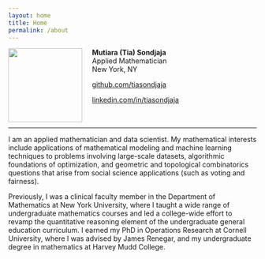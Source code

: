```yaml
---
layout: home
title: Home
permalink: /about
---
```


<img style="float: left; padding-right: 20px; width: 150px" src="assets/img/ms_pic.png">

**Mutiara (Tia) Sondjaja**<br>
Applied Mathematician<br>
<i class="fa fa-map-marker"></i> New York, NY<br>

<i class="fa fa-github" aria-hidden="true"></i> <a href="https://github.com/tiasondjaja">github.com/tiasondjaja</a>

<i class="fa fa-linkedin" aria-hidden="true"></i> <a href="https://www.linkedin.com/in/tiasondjaja/">linkedin.com/in/tiasondjaja</a><br><br><br>


<!--
<i class="fa fa-envelope" aria-hidden="true"></i> msondjaja at gmail<br>
<a href="https://github.com/tiasondjaja"><i class="fa fa-github" aria-hidden="true"></i></a> tiasondjaja
<a href="https://github.com/tiasondjaja"><i class="fa fa-github" aria-hidden="true"></i></a> tiasondjaja




<nav class="social-icons">
    {% include social-icons.html %}
</nav> <br><br>
-->  

*****

I am an applied mathematician and data scientist.  My mathematical interests include applications of mathematical modeling and machine learning techniques to problems involving large-scale datasets, algorithmic foundations of optimization, and geometric and topological combinatorics questions that arise from social science applications (such as voting and fairness).


Previously, I was a clinical faculty member in the Department of Mathematics at New York University, where I taught a wide range of undergraduate mathematics courses and led a college-wide effort to revamp the quantitative reasoning element of the undergraduate general education curriculum.  I earned my PhD in Operations Research at Cornell University, where I was advised by James Renegar, and my undergraduate degree in mathematics at Harvey Mudd College.



<!--
I earned my undergraduate degree in mathematics at Harvey Mudd College and my PhD in Operations Research at Cornell University.  At Cornell, I focused algorithmic foundations for convex optimization and was advised by James Renegar.  From 2014 to 2022, I was a clinical faculty member in the Department of Mathematics at New York University, where I taught a wide range of undergraduate mathematics courses and led a university-wide effort to revamp the quantitative reasoning element of the undergraduate general education curriculum.  As an educator, I enjoyed developing <a href="/teaching">hands-on course materials and projects</a> that connect foundational mathematical ideas to modern applications in numerical linear algebra, optimization, machine learning, and data science.



<!--
In my academic research work, I enjoy thinking about how ideas from convex optimization, combinatorics, and geometry can help answer questions that come from the social sciences (including voting and fairness).

I obtained my Ph.D. in Operations Research at Cornell University in 2014; my dissertation work centered around the design and analysis of an optimization algorithm for convex optimization (linear and semidefinite programming).  I obtained my undergraduate degree in mathematics in 2008 from Harvey Mudd College.


-->